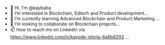- 👋 Hi, I’m @kaybaba
- 👀 I’m interested in Blockchain, Edtech and Product development...
- 🌱 I’m currently learning Advanced Blockchain and Product Marketing ...
- 💞️ I’m looking to collaborate on Blockchain projects...
- 📫 How to reach me on Linkedin via https://www.linkedin.com/in/kayode-ishola-6a6b8293 ...

<!---
kaybaba/kaybaba is a ✨ special ✨ repository because its `README.md` (this file) appears on your GitHub profile.
You can click the Preview link to take a look at your changes.
--->
